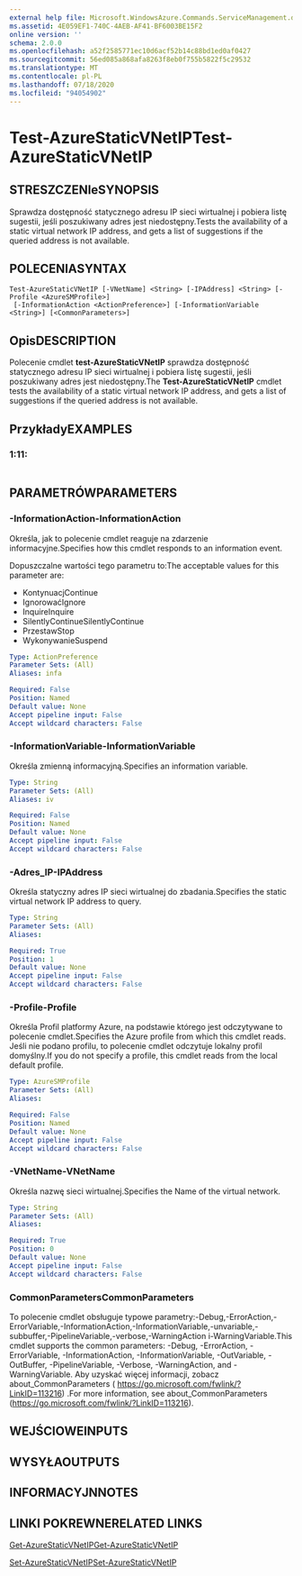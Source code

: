 ```yaml
---
external help file: Microsoft.WindowsAzure.Commands.ServiceManagement.dll-Help.xml
ms.assetid: 4E059EF1-740C-4AEB-AF41-BF6003BE15F2
online version: ''
schema: 2.0.0
ms.openlocfilehash: a52f2585771ec10d6acf52b14c88bd1ed0af0427
ms.sourcegitcommit: 56ed085a868afa8263f8eb0f755b5822f5c29532
ms.translationtype: MT
ms.contentlocale: pl-PL
ms.lasthandoff: 07/18/2020
ms.locfileid: "94054902"
---
```

# <span data-ttu-id="e461f-101">Test-AzureStaticVNetIP</span><span class="sxs-lookup"><span data-stu-id="e461f-101">Test-AzureStaticVNetIP</span></span>

## <span data-ttu-id="e461f-102">STRESZCZENIe</span><span class="sxs-lookup"><span data-stu-id="e461f-102">SYNOPSIS</span></span>
<span data-ttu-id="e461f-103">Sprawdza dostępność statycznego adresu IP sieci wirtualnej i pobiera listę sugestii, jeśli poszukiwany adres jest niedostępny.</span><span class="sxs-lookup"><span data-stu-id="e461f-103">Tests the availability of a static virtual network IP address, and gets a list of suggestions if the queried address is not available.</span></span>

## <span data-ttu-id="e461f-104">POLECENIA</span><span class="sxs-lookup"><span data-stu-id="e461f-104">SYNTAX</span></span>

```
Test-AzureStaticVNetIP [-VNetName] <String> [-IPAddress] <String> [-Profile <AzureSMProfile>]
 [-InformationAction <ActionPreference>] [-InformationVariable <String>] [<CommonParameters>]
```

## <span data-ttu-id="e461f-105">Opis</span><span class="sxs-lookup"><span data-stu-id="e461f-105">DESCRIPTION</span></span>
<span data-ttu-id="e461f-106">Polecenie cmdlet **test-AzureStaticVNetIP** sprawdza dostępność statycznego adresu IP sieci wirtualnej i pobiera listę sugestii, jeśli poszukiwany adres jest niedostępny.</span><span class="sxs-lookup"><span data-stu-id="e461f-106">The **Test-AzureStaticVNetIP** cmdlet tests the availability of a static virtual network IP address, and gets a list of suggestions if the queried address is not available.</span></span>

## <span data-ttu-id="e461f-107">Przykłady</span><span class="sxs-lookup"><span data-stu-id="e461f-107">EXAMPLES</span></span>

### <span data-ttu-id="e461f-108">1:1</span><span class="sxs-lookup"><span data-stu-id="e461f-108">1:</span></span>
```

```

## <span data-ttu-id="e461f-109">PARAMETRÓW</span><span class="sxs-lookup"><span data-stu-id="e461f-109">PARAMETERS</span></span>

### <span data-ttu-id="e461f-110">-InformationAction</span><span class="sxs-lookup"><span data-stu-id="e461f-110">-InformationAction</span></span>
<span data-ttu-id="e461f-111">Określa, jak to polecenie cmdlet reaguje na zdarzenie informacyjne.</span><span class="sxs-lookup"><span data-stu-id="e461f-111">Specifies how this cmdlet responds to an information event.</span></span>

<span data-ttu-id="e461f-112">Dopuszczalne wartości tego parametru to:</span><span class="sxs-lookup"><span data-stu-id="e461f-112">The acceptable values for this parameter are:</span></span>

- <span data-ttu-id="e461f-113">Kontynuacj</span><span class="sxs-lookup"><span data-stu-id="e461f-113">Continue</span></span>
- <span data-ttu-id="e461f-114">Ignorować</span><span class="sxs-lookup"><span data-stu-id="e461f-114">Ignore</span></span>
- <span data-ttu-id="e461f-115">Inquire</span><span class="sxs-lookup"><span data-stu-id="e461f-115">Inquire</span></span>
- <span data-ttu-id="e461f-116">SilentlyContinue</span><span class="sxs-lookup"><span data-stu-id="e461f-116">SilentlyContinue</span></span>
- <span data-ttu-id="e461f-117">Przestaw</span><span class="sxs-lookup"><span data-stu-id="e461f-117">Stop</span></span>
- <span data-ttu-id="e461f-118">Wykonywanie</span><span class="sxs-lookup"><span data-stu-id="e461f-118">Suspend</span></span>

```yaml
Type: ActionPreference
Parameter Sets: (All)
Aliases: infa

Required: False
Position: Named
Default value: None
Accept pipeline input: False
Accept wildcard characters: False
```

### <span data-ttu-id="e461f-119">-InformationVariable</span><span class="sxs-lookup"><span data-stu-id="e461f-119">-InformationVariable</span></span>
<span data-ttu-id="e461f-120">Określa zmienną informacyjną.</span><span class="sxs-lookup"><span data-stu-id="e461f-120">Specifies an information variable.</span></span>

```yaml
Type: String
Parameter Sets: (All)
Aliases: iv

Required: False
Position: Named
Default value: None
Accept pipeline input: False
Accept wildcard characters: False
```

### <span data-ttu-id="e461f-121">-Adres_IP</span><span class="sxs-lookup"><span data-stu-id="e461f-121">-IPAddress</span></span>
<span data-ttu-id="e461f-122">Określa statyczny adres IP sieci wirtualnej do zbadania.</span><span class="sxs-lookup"><span data-stu-id="e461f-122">Specifies the static virtual network IP address to query.</span></span>

```yaml
Type: String
Parameter Sets: (All)
Aliases: 

Required: True
Position: 1
Default value: None
Accept pipeline input: False
Accept wildcard characters: False
```

### <span data-ttu-id="e461f-123">-Profile</span><span class="sxs-lookup"><span data-stu-id="e461f-123">-Profile</span></span>
<span data-ttu-id="e461f-124">Określa Profil platformy Azure, na podstawie którego jest odczytywane to polecenie cmdlet.</span><span class="sxs-lookup"><span data-stu-id="e461f-124">Specifies the Azure profile from which this cmdlet reads.</span></span>
<span data-ttu-id="e461f-125">Jeśli nie podano profilu, to polecenie cmdlet odczytuje lokalny profil domyślny.</span><span class="sxs-lookup"><span data-stu-id="e461f-125">If you do not specify a profile, this cmdlet reads from the local default profile.</span></span>

```yaml
Type: AzureSMProfile
Parameter Sets: (All)
Aliases: 

Required: False
Position: Named
Default value: None
Accept pipeline input: False
Accept wildcard characters: False
```

### <span data-ttu-id="e461f-126">-VNetName</span><span class="sxs-lookup"><span data-stu-id="e461f-126">-VNetName</span></span>
<span data-ttu-id="e461f-127">Określa nazwę sieci wirtualnej.</span><span class="sxs-lookup"><span data-stu-id="e461f-127">Specifies the Name of the virtual network.</span></span>

```yaml
Type: String
Parameter Sets: (All)
Aliases: 

Required: True
Position: 0
Default value: None
Accept pipeline input: False
Accept wildcard characters: False
```

### <span data-ttu-id="e461f-128">CommonParameters</span><span class="sxs-lookup"><span data-stu-id="e461f-128">CommonParameters</span></span>
<span data-ttu-id="e461f-129">To polecenie cmdlet obsługuje typowe parametry:-Debug,-ErrorAction,-ErrorVariable,-InformationAction,-InformationVariable,-unvariable,-subbuffer,-PipelineVariable,-verbose,-WarningAction i-WarningVariable.</span><span class="sxs-lookup"><span data-stu-id="e461f-129">This cmdlet supports the common parameters: -Debug, -ErrorAction, -ErrorVariable, -InformationAction, -InformationVariable, -OutVariable, -OutBuffer, -PipelineVariable, -Verbose, -WarningAction, and -WarningVariable.</span></span> <span data-ttu-id="e461f-130">Aby uzyskać więcej informacji, zobacz about_CommonParameters ( https://go.microsoft.com/fwlink/?LinkID=113216) .</span><span class="sxs-lookup"><span data-stu-id="e461f-130">For more information, see about_CommonParameters (https://go.microsoft.com/fwlink/?LinkID=113216).</span></span>

## <span data-ttu-id="e461f-131">WEJŚCIOWE</span><span class="sxs-lookup"><span data-stu-id="e461f-131">INPUTS</span></span>

## <span data-ttu-id="e461f-132">WYSYŁA</span><span class="sxs-lookup"><span data-stu-id="e461f-132">OUTPUTS</span></span>

## <span data-ttu-id="e461f-133">INFORMACYJN</span><span class="sxs-lookup"><span data-stu-id="e461f-133">NOTES</span></span>

## <span data-ttu-id="e461f-134">LINKI POKREWNE</span><span class="sxs-lookup"><span data-stu-id="e461f-134">RELATED LINKS</span></span>

[<span data-ttu-id="e461f-135">Get-AzureStaticVNetIP</span><span class="sxs-lookup"><span data-stu-id="e461f-135">Get-AzureStaticVNetIP</span></span>](./Get-AzureStaticVNetIP.md)

[<span data-ttu-id="e461f-136">Set-AzureStaticVNetIP</span><span class="sxs-lookup"><span data-stu-id="e461f-136">Set-AzureStaticVNetIP</span></span>](./Set-AzureStaticVNetIP.md)


